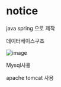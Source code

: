 # notice

java spring 으로 제작

데이터베이스구조


![image](https://user-images.githubusercontent.com/43428184/123324204-87b8fb80-d571-11eb-857b-952a7d3f4ae2.png)


Mysql사용


apache tomcat 사용
